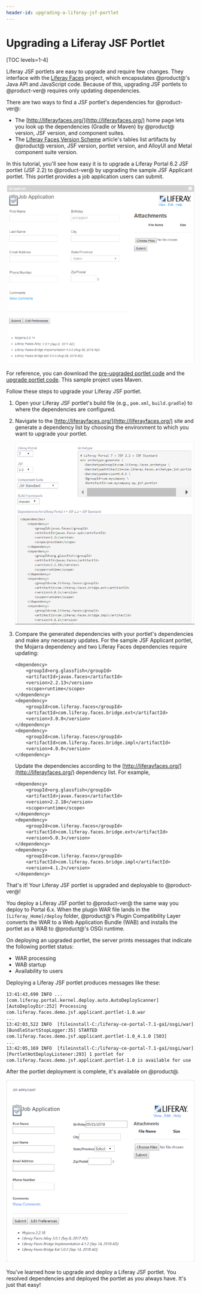 ```yaml
---
header-id: upgrading-a-liferay-jsf-portlet
---
```


# Upgrading a Liferay JSF Portlet

[TOC levels=1-4]

Liferay JSF portlets are easy to upgrade and require few changes. They interface
with the [Liferay Faces](/docs/7-1/reference/-/knowledge_base/r/liferay-faces)
project, which encapsulates @product@'s Java API and JavaScript code. Because
of this, upgrading JSF portlets to @product-ver@ requires only updating
dependencies.

There are two ways to find a JSF portlet's dependencies for @product-ver@:

-   The [http://liferayfaces.org/](http://liferayfaces.org/) home page lets you
    look up the dependencies (Gradle or Maven) by @product@ version, JSF
    version, and component suites. 
-   The [Liferay Faces Version Scheme](/docs/7-1/reference/-/knowledge_base/r/liferay-faces-version-scheme)
    article's tables list artifacts by @product@ version, JSF version, portlet
    version, and AlloyUI and Metal component suite version. 

In this tutorial, you'll see how easy it is to upgrade a Liferay Portal 6.2 JSF
portlet (JSF 2.2) to @product-ver@ by upgrading the sample JSF Applicant
portlet. This portlet provides a job application users can submit.

![Figure 1: The JSF Applicant portlet provides a job application for users to submit.](../../../../images/jsf-applicant-6-2.png)

For reference, you can download the
[pre-upgraded portlet code](https://portal.liferay.dev/documents/113763090/114000186/jsf-applicant-portlet-6.2.zip)
and the
[upgrade portlet code](https://portal.liferay.dev/documents/113763090/114000653/jsf-applicant-portlet-7.1.zip).
This sample project uses Maven.

Follow these steps to upgrade your Liferay JSF portlet.

1.  Open your Liferay JSF portlet's build file (e.g., `pom.xml`, `build.gradle`)
    to where the dependencies are configured.

2.  Navigate to the [http://liferayfaces.org/](http://liferayfaces.org/) site
    and generate a dependency list by choosing the environment to which you want
    to upgrade your portlet.

    ![Figure 2: The Liferay Faces site gives you options to generate dependencies for many environments.](../../../../images/jsf-dependency-generation.png)

3.  Compare the generated dependencies with your portlet's dependencies and make
    any necessary updates. For the sample JSF Applicant portlet, the Mojarra
    dependency and two Liferay Faces dependencies require updating:

        <dependency>
            <groupId>org.glassfish</groupId>
            <artifactId>javax.faces</artifactId>
            <version>2.2.13</version>
            <scope>runtime</scope>
        </dependency>
        <dependency>
            <groupId>com.liferay.faces</groupId>
            <artifactId>com.liferay.faces.bridge.ext</artifactId>
            <version>3.0.0</version>
        </dependency>
        <dependency>
            <groupId>com.liferay.faces</groupId>
            <artifactId>com.liferay.faces.bridge.impl</artifactId>
            <version>4.0.0</version>
        </dependency>

    Update the dependencies according to the
    [http://liferayfaces.org/](http://liferayfaces.org/) dependency list. For
    example,

        <dependency>
            <groupId>org.glassfish</groupId>
            <artifactId>javax.faces</artifactId>
            <version>2.2.18</version>
            <scope>runtime</scope>
        </dependency>
        <dependency>
            <groupId>com.liferay.faces</groupId>
            <artifactId>com.liferay.faces.bridge.ext</artifactId>
            <version>5.0.3</version>
        </dependency>
        <dependency>
            <groupId>com.liferay.faces</groupId>
            <artifactId>com.liferay.faces.bridge.impl</artifactId>
            <version>4.1.2</version>
        </dependency>

That's it! Your Liferay JSF portlet is upgraded and deployable to @product-ver@!

You deploy a Liferay JSF portlet to @product-ver@ the same way you deploy to
Portal 6.x. When the plugin WAR file lands in the `[Liferay_Home]/deploy`
folder, @product@'s Plugin Compatibility Layer converts the WAR to a Web
Application Bundle (WAB) and installs the portlet as a WAB to @product@'s OSGi
runtime.

On deploying an upgraded portlet, the server prints messages that indicate the
following portlet status:

- WAR processing
- WAB startup
- Availability to users

Deploying a Liferay JSF portlet produces messages like these:

    13:41:43,690 INFO ... [com.liferay.portal.kernel.deploy.auto.AutoDeployScanner][AutoDeployDir:252] Processing com.liferay.faces.demo.jsf.applicant.portlet-1.0.war
    ...
    13:42:03,522 INFO  [fileinstall-C:/liferay-ce-portal-7.1-ga1/osgi/war][BundleStartStopLogger:35] STARTED com.liferay.faces.demo.jsf.applicant.portlet-1.0_4.1.0 [503]
    ...
    13:42:05,169 INFO  [fileinstall-C:/liferay-ce-portal-7.1-ga1/osgi/war][PortletHotDeployListener:293] 1 portlet for com.liferay.faces.demo.jsf.applicant.portlet-1.0 is available for use

After the portlet deployment is complete, it's available on @product@.

![Figure 3: You've successfully updated the JSF Applicant portlet for @product-ver@!](../../../../images/jsf-applicant-7-1.png)

You've learned how to upgrade and deploy a Liferay JSF portlet. You resolved
dependencies and deployed the portlet as you always have. It's just that easy!
